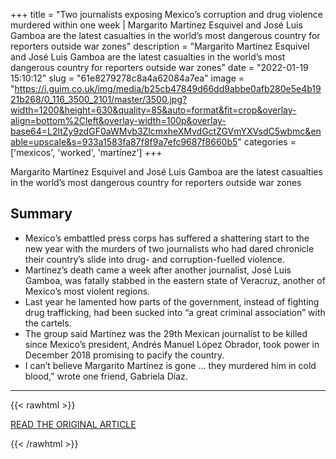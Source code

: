 +++
title = "Two journalists exposing Mexico’s corruption and drug violence murdered within one week | Margarito Martínez Esquivel and José Luis Gamboa are the latest casualties in the world’s most dangerous country for reporters outside war zones"
description = "Margarito Martínez Esquivel and José Luis Gamboa are the latest casualties in the world’s most dangerous country for reporters outside war zones"
date = "2022-01-19 15:10:12"
slug = "61e8279278c8a4a62084a7ea"
image = "https://i.guim.co.uk/img/media/b25cb47849d66dd9abbe0afb280e5e4b1921b268/0_116_3500_2101/master/3500.jpg?width=1200&height=630&quality=85&auto=format&fit=crop&overlay-align=bottom%2Cleft&overlay-width=100p&overlay-base64=L2ltZy9zdGF0aWMvb3ZlcmxheXMvdGctZGVmYXVsdC5wbmc&enable=upscale&s=933a1583fa87f8f9a7efc9687f8660b5"
categories = ['mexicos', 'worked', 'martínez']
+++

Margarito Martínez Esquivel and José Luis Gamboa are the latest casualties in the world’s most dangerous country for reporters outside war zones

## Summary

- Mexico’s embattled press corps has suffered a shattering start to the new year with the murders of two journalists who had dared chronicle their country’s slide into drug- and corruption-fuelled violence.
- Martínez’s death came a week after another journalist, José Luis Gamboa, was fatally stabbed in the eastern state of Veracruz, another of Mexico’s most violent regions.
- Last year he lamented how parts of the government, instead of fighting drug trafficking, had been sucked into “a great criminal association” with the cartels.
- The group said Martínez was the 29th Mexican journalist to be killed since Mexico’s president, Andrés Manuel López Obrador, took power in December 2018 promising to pacify the country.
- I can’t believe Margarito Martínez is gone … they murdered him in cold blood,” wrote one friend, Gabriela Díaz.

---

{{< rawhtml >}}
  <p class="article-category">
    <a target="_blank" href="https://www.theguardian.com/world/2022/jan/18/journalists-exposing-mexico-corruption-drug-violence-murdered">READ THE ORIGINAL ARTICLE</a>
  </p>
{{< /rawhtml >}}
